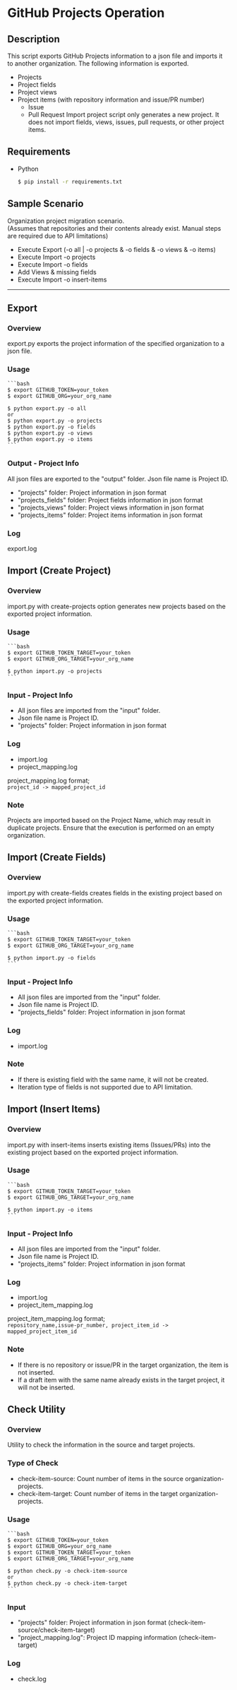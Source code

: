# GitHub Projects Operation

## Description
This script exports GitHub Projects information to a json file and imports it to another organization.
The following information is exported.
- Projects
- Project fields
- Project views
- Project items (with repository information and issue/PR number)
    - Issue
    - Pull Request
Import project script only generates a new project. It does not import fields, views, issues, pull requests, or other project items.

## Requirements
- Python
    ```bash
    $ pip install -r requirements.txt
    ```

## Sample Scenario
Organization project migration scenario. 
<br>(Assumes that repositories and their contents already exist. Manual steps are required due to API limitations)
- Execute Export (-o all | -o projects & -o fields & -o views & -o items)
- Execute Import -o projects
- Execute Import -o fields
- Add Views & missing fields
- Execute Import -o insert-items
  
---
## Export

### Overview
export.py exports the project information of the specified organization to a json file.

### Usage
    
    ```bash
    $ export GITHUB_TOKEN=your_token
    $ export GITHUB_ORG=your_org_name

    $ python export.py -o all
    or
    $ python export.py -o projects
    $ python export.py -o fields
    $ python export.py -o views
    $ python export.py -o items
    ```

### Output - Project Info
All json files are exported to the "output" folder.
Json file name is Project ID.
- "projects" folder: Project information in json format
- "projects_fields" folder: Project fields information in json format
- "projects_views" folder: Project views information in json format
- "projects_items" folder: Project items information in json format

### Log
export.log

## Import (Create Project)

### Overview
import.py with create-projects option generates new projects based on the exported project information.

### Usage
    
    ```bash
    $ export GITHUB_TOKEN_TARGET=your_token
    $ export GITHUB_ORG_TARGET=your_org_name

    $ python import.py -o projects
    ```
### Input - Project Info
- All json files are imported from the "input" folder.
- Json file name is Project ID.
- "projects" folder: Project information in json format

### Log
- import.log
- project_mapping.log

project_mapping.log format;<br>
`project_id -> mapped_project_id`

### Note
Projects are imported based on the Project Name, which may result in duplicate projects. Ensure that the execution is performed on an empty organization.

## Import (Create Fields)

### Overview
import.py with create-fields creates fields in the existing project based on the exported project information.

### Usage
    
    ```bash
    $ export GITHUB_TOKEN_TARGET=your_token
    $ export GITHUB_ORG_TARGET=your_org_name

    $ python import.py -o fields
    ```
### Input - Project Info
- All json files are imported from the "input" folder.
- Json file name is Project ID.
- "projects_fields" folder: Project information in json format

### Log
- import.log

### Note
- If there is existing field with the same name, it will not be created.
- Iteration type of fields is not supported due to API limitation.

## Import (Insert Items)

### Overview
import.py with insert-items inserts existing items (Issues/PRs) into the existing project based on the exported project information.

### Usage
    
    ```bash
    $ export GITHUB_TOKEN_TARGET=your_token
    $ export GITHUB_ORG_TARGET=your_org_name

    $ python import.py -o items
    ```
### Input - Project Info
- All json files are imported from the "input" folder.
- Json file name is Project ID.
- "projects_items" folder: Project information in json format

### Log
- import.log
- project_item_mapping.log

project_item_mapping.log format;<br>
`repository_name,issue-pr_number, project_item_id -> mapped_project_item_id`

### Note
- If there is no repository or issue/PR in the target organization, the item is not inserted.
- If a draft item with the same name already exists in the target project, it will not be inserted.

## Check Utility

### Overview
Utility to check the information in the source and target projects.

### Type of Check
- check-item-source: Count number of items in the source organization-projects.
- check-item-target: Count number of items in the target organization-projects.

### Usage
    
    ```bash
    $ export GITHUB_TOKEN=your_token
    $ export GITHUB_ORG=your_org_name
    $ export GITHUB_TOKEN_TARGET=your_token
    $ export GITHUB_ORG_TARGET=your_org_name

    $ python check.py -o check-item-source
    or
    $ python check.py -o check-item-target
    ```
### Input
- "projects" folder: Project information in json format (check-item-source/check-item-target)
- "project_mapping.log": Project ID mapping information (check-item-target)

### Log
- check.log

